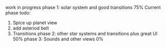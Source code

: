 work in progress 
phase 1: solar system and good transitions 75%
Current phase todo: 
1. Spice up planet view 
3. add asteriod belt 
4. Transitions 
phase 2: other star systems and transitions plus great UI 50%
phase 3: Sounds and other views 0%